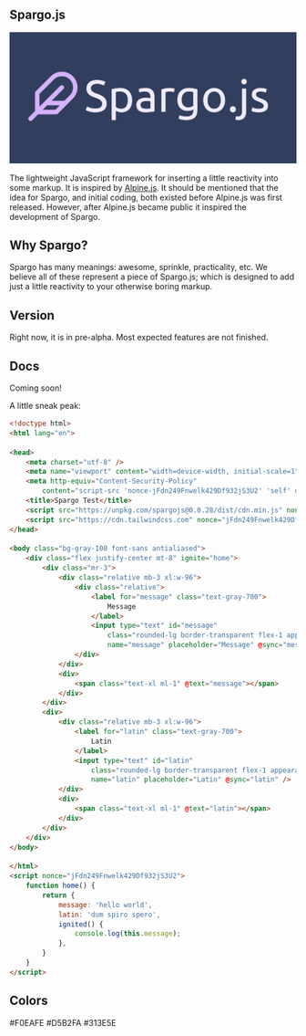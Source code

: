 ## Spargo.js

<p align="center"><img src="/logo_with_text.png" alt="Spargo.js Logo"></p>

The lightweight JavaScript framework for inserting a little reactivity into some markup. It is inspired by [Alpine.js](https://github.com/alpinejs/alpine). It should be mentioned that the idea for Spargo, and initial coding, both existed before Alpine.js was first released. However, after Alpine.js became public it inspired the development of Spargo.

## Why Spargo?

Spargo has many meanings: awesome, sprinkle, practicality, etc. We believe all of these represent a piece of Spargo.js; which is designed to add just a little reactivity to your otherwise boring markup.

## Version

Right now, it is in pre-alpha. Most expected features are not finished.

## Docs

Coming soon!

A little sneak peak:

```html
<!doctype html>
<html lang="en">

<head>
    <meta charset="utf-8" />
    <meta name="viewport" content="width=device-width, initial-scale=1">
    <meta http-equiv="Content-Security-Policy"
        content="script-src 'nonce-jFdn249Fnwelk429Df932jS3U2' 'self' data:; default-src 'self'; style-src https://cdn.tailwindcss.com 'unsafe-inline'">
    <title>Spargo Test</title>
    <script src="https://unpkg.com/spargojs@0.0.28/dist/cdn.min.js" nonce="jFdn249Fnwelk429Df932jS3U2" defer></script>
    <script src="https://cdn.tailwindcss.com" nonce="jFdn249Fnwelk429Df932jS3U2"></script>
</head>

<body class="bg-gray-100 font-sans antialiased">
    <div class="flex justify-center mt-8" ignite="home">
        <div class="mr-3">
            <div class="relative mb-3 xl:w-96">
                <div class="relative">
                    <label for="message" class="text-gray-700">
                        Message
                    </label>
                    <input type="text" id="message"
                        class="rounded-lg border-transparent flex-1 appearance-none border border-gray-300 w-full py-2 px-4 bg-white text-gray-700 placeholder-gray-400 shadow-sm text-base focus:outline-none focus:ring-2 focus:ring-stone-600 focus:border-transparent"
                        name="message" placeholder="Message" @sync="message"/>
                </div>
            </div>
            <div>
                <span class="text-xl ml-1" @text="message"></span>
            </div>
        </div>
        <div>
            <div class="relative mb-3 xl:w-96">
                <label for="latin" class="text-gray-700">
                    Latin
                </label>
                <input type="text" id="latin"
                    class="rounded-lg border-transparent flex-1 appearance-none border border-gray-300 w-full py-2 px-4 bg-white text-gray-700 placeholder-gray-400 shadow-sm text-base focus:outline-none focus:ring-2 focus:ring-stone-600 focus:border-transparent"
                    name="latin" placeholder="Latin" @sync="latin" />
            </div>
            <div>
                <span class="text-xl ml-1" @text="latin"></span>
            </div>
        </div>
    </div>
</body>

</html>
<script nonce="jFdn249Fnwelk429Df932jS3U2">
    function home() {
        return {
            message: 'hello world',
            latin: 'dum spiro spero',
            ignited() {
                console.log(this.message);
            },
        }
    }
</script>
```

## Colors
#F0EAFE
#D5B2FA
#313E5E